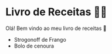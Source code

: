 # Livro de Receitas :man_cook:

Olá! Bem vindo ao meu livro de receitas :wave:

- Strogonoff de Frango
- Bolo de cenoura

